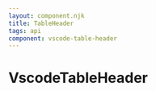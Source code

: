 ```yaml
---
layout: component.njk
title: TableHeader
tags: api
component: vscode-table-header
---
```


# VscodeTableHeader
